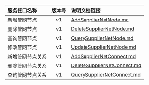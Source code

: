   
| 服务接口名称 | 版本号 | 说明文档链接 |  
| :----------------- | :-----: | :---------------- |  
| 新增管网节点 | v1 | [AddSupplierNetNode.md](https://github.com/Zhang-Monica/gitMd/blob/master/EpeisSupp/SupNodeServer/AddSupplierNetNode.md) |  
| 删除管网节点 | v1 | [DeleteSupplierNetNode.md](https://github.com/Zhang-Monica/gitMd/blob/master/EpeisSupp/SupNodeServer/DeleteSupplierNetNode.md) |  
| 查询管网节点 | v1 | [QuerySupplierNetNode.md](https://github.com/Zhang-Monica/gitMd/blob/master/EpeisSupp/SupNodeServer/QuerySupplierNetNode.md) |  
| 修改管网节点 | v1 | [UpdateSupplierNetNode.md](https://github.com/Zhang-Monica/gitMd/blob/master/EpeisSupp/SupNodeServer/UpdateSupplierNetNode.md) |  
| 新增管网节点关系 | v1 | [AddSupplierNetConnect.md](https://github.com/Zhang-Monica/gitMd/blob/master/EpeisSupp/SupNodeServer/AddSupplierNetConnect.md) |  
| 删除管网节点关系 | v1 | [DeleteSupplierNetConnect.md](https://github.com/Zhang-Monica/gitMd/blob/master/EpeisSupp/SupNodeServer/DeleteSupplierNetConnect.md) |  
| 查询管网节点关系 | v1 | [QuerySupplierNetConnect.md](https://github.com/Zhang-Monica/gitMd/blob/master/EpeisSupp/SupNodeServer/QuerySupplierNetConnect.md) |  
  
